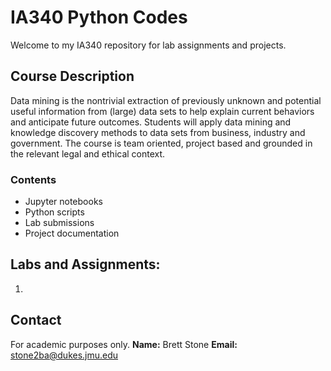 # IA340 Python Codes

Welcome to my IA340 repository for lab assignments and projects.

## Course Description

Data mining is the nontrivial extraction of previously unknown and potential useful information from (large) data sets to help explain current behaviors and anticipate future outcomes. Students will apply data mining and knowledge discovery methods to data sets from business, industry and government. The course is team oriented, project based and grounded in the relevant legal and ethical context.

### Contents

- Jupyter notebooks
- Python scripts
- Lab submissions
- Project documentation

## Labs and Assignments:

1. 



## Contact

For academic purposes only.
**Name:** Brett Stone
**Email:** stone2ba@dukes.jmu.edu
